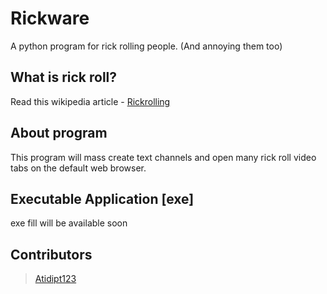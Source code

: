 # Rickware
A python program for rick rolling people. (And annoying them too)

## What is rick roll?
Read this wikipedia article - [Rickrolling](https://en.wikipedia.org/wiki/Rickrolling)

## About program
This program will mass create text channels and open many rick roll video tabs on the default web browser.

## Executable Application [exe]
exe fill will be available soon

## Contributors
> [Atidipt123](https://github.com/Atidipt123)